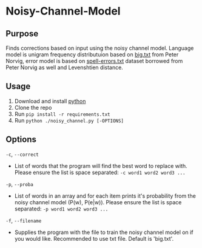 # Noisy-Channel-Model

## Purpose
Finds corrections based on input using the noisy channel model. Language model is unigram frequency distributuion based on [big.txt](http://norvig.com/big.txt) from Peter Norvig, error model is based on [spell-errors.txt](https://norvig.com/ngrams/spell-errors.txt) dataset borrowed from Peter Norvig as well and Levenshtien distance.

## Usage
1. Download and install [python](https://www.python.org/downloads/)
2. Clone the repo
3. Run `pip install -r requirements.txt`
4. Run `python ./noisy_channel.py [-OPTIONS]`

## Options
`-c`, `--correct`
  - List of words that the program will find the best word to replace with. Please ensure the list is space separated: `-c word1 word2 word3 ...`
    
`-p`, `--proba`
  - List of words in an array and for each item prints it's probability from the noisy channel model (P(w), P(e|w)). Please ensure the list is space separated: `-p word1 word2 word3 ...`
  
`-f`, `--filename`
  - Supplies the program with the file to train the noisy channel model on if you would like. Recommended to use txt file. Default is 'big.txt'.
